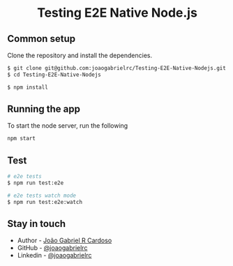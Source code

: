 <h1 align="center">Testing E2E Native Node.js</h1>

## Common setup

Clone the repository and install the dependencies.

```bash
$ git clone git@github.com:joaogabrielrc/Testing-E2E-Native-Nodejs.git
$ cd Testing-E2E-Native-Nodejs
```

```bash
$ npm install
```

## Running the app

To start the node server, run the following

```bash
npm start
```

## Test

```bash
# e2e tests
$ npm run test:e2e

# e2e tests watch mode
$ npm run test:e2e:watch
```

## Stay in touch

- Author - [João Gabriel R Cardoso](joaogabrielrcardoso@gmail.com)
- GitHub - [@joaogabrielrc](https://github.com/joaogabrielrc)
- Linkedin - [@joaogabrielrc](https://www.linkedin.com/in/joaogabrielrc/)
